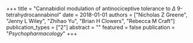 +++
title = "Cannabidiol modulation of antinociceptive tolerance to $Δ$ 9-tetrahydrocannabinol"
date = 2018-01-01
authors = ["Nicholas Z Greene", "Jenny L Wiley", "Zhihao Yu", "Brian H Clowers", "Rebecca M Craft"]
publication_types = ["2"]
abstract = ""
featured = false
publication = "*Psychopharmacology*"
+++


